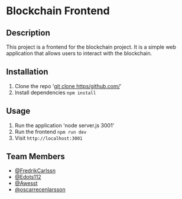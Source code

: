# Blockchain Frontend

## Description

This project is a frontend for the blockchain project. It is a simple web application that allows users to interact with the blockchain.

## Installation

1. Clone the repo '[git clone https/github.com/](https://github.com/FredrikCarlssn/blockchain-node)'
2. Install dependencies `npm install`

## Usage

1. Run the application 'node server.js 3001'
1. Run the frontend `npm run dev`
1. Visit `http://localhost:3001`

## Team Members

- [@FredrikCarlssn](https://github.com/FredrikCarlssn)
- [@Edots112](https://github.com/Edots112)
- [@Awesst](https://github.com/Awesst)
- [@oscarrecenlarsson](https://github.com/oscarrecenlarsson)
